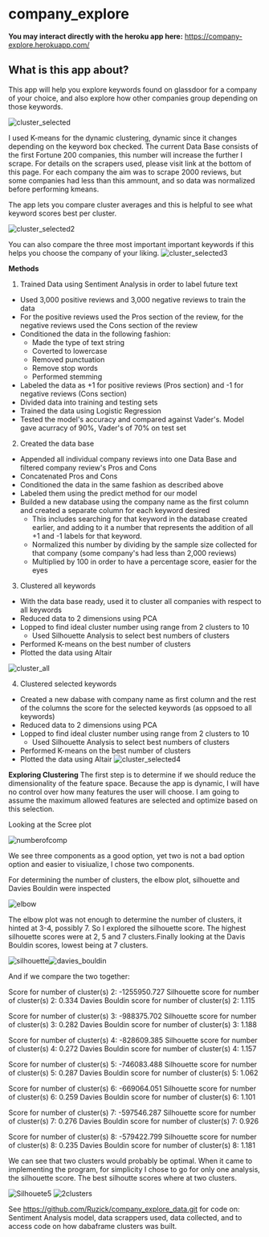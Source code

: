 # company_explore
__You may interact directly with the heroku app here:__ https://company-explore.herokuapp.com/ 

## What is this app about?
This app will help you explore keywords found on glassdoor for a company of your choice, and also explore how other companies group depending on those keywords.

![cluster_selected](https://user-images.githubusercontent.com/57594261/108615310-c1fe6a80-73d0-11eb-9e44-7881ad78d7a0.png)

I used K-means for the dynamic clustering, dynamic since it changes depending on the keyword box checked.
The current Data Base consists of the first Fortune 200 companies, this number will increase the further I scrape. For details on the scrapers used, please visit link at the 
bottom of this page. For each company the aim was to scrape 2000 reviews, but some companies had less than this ammount, and so data was normalized before performing kmeans.

The app lets you compare cluster averages and this is helpful to see what keyword scores best per cluster.

![cluster_selected2](https://user-images.githubusercontent.com/57594261/108615309-c1fe6a80-73d0-11eb-8418-13911c294171.png)

You can also compare the three most important important keywords if this helps you choose the company of your liking.
![cluster_selected3](https://user-images.githubusercontent.com/57594261/108615308-c165d400-73d0-11eb-96ba-d66cbba1d5cb.png)



__Methods__


1. Trained Data using Sentiment Analysis in order to label future text
 * Used 3,000 positive reviews and 3,000 negative reviews to train the data
 * For the positive reviews used the Pros section of the review, for the negative reviews used the Cons section of the review
 * Conditioned the data in the following fashion:
   * Made the type of text string
   * Coverted to lowercase
   * Removed punctuation
   * Remove stop words
   * Performed stemming
 * Labeled the data as +1 for positive reviews (Pros section) and -1 for negative reviews (Cons section)
 * Divided data into training and testing sets
 * Trained the data using Logistic Regression
 * Tested the model's accuracy and compared against Vader's. Model gave acurracy of 90%, Vader's of 70% on test set
2. Created the data base
 * Appended all individual company reviews into one Data Base and filtered company review's Pros and Cons
 * Concatenated Pros and Cons
 * Conditioned the data in the same fashion as described above
 * Labeled them using the predict method for our model
 * Builded a new database using the company name as the first column and created a separate column for each keyword desired
   * This includes searching for that keyword in the database created earlier, and adding to it a number that represents the addition of all +1 and -1 labels for that keyword.
   * Normalized this number by dividing by the sample size collected for that company (some company's had less than 2,000 reviews)
   * Multiplied by 100 in order to have a percentage score, easier for the eyes
3. Clustered all keywords
 * With the data base ready, used it to cluster all companies with respect to all keywords
 * Reduced data to 2 dimensions using PCA
 * Lopped to find ideal cluster number using range from 2 clusters to 10
   * Used Silhouette Analysis to select best numbers of clusters
 * Performed K-means on the best number of clusters
 * Plotted the data using Altair
 
![cluster_all](https://user-images.githubusercontent.com/57594261/108616230-9af86680-73d9-11eb-973b-838df0c7f3d2.png)

4. Clustered selected keywords
 * Created a new dabase with company name as first column and the rest of the columns the score for the selected keywords (as oppsoed to all keywords)
 * Reduced data to 2 dimensions using PCA
 * Lopped to find ideal cluster number using range from 2 clusters to 10
   * Used Silhouette Analysis to select best numbers of clusters
 * Performed K-means on the best number of clusters
 * Plotted the data using Altair
![cluster_selected4](https://user-images.githubusercontent.com/57594261/108616234-9f248400-73d9-11eb-9a01-127305f90943.png)


__Exploring Clustering__
The first step is to determine if we should reduce the dimensionality of the feature space. Because the app is dynamic, I will have no control over how many features the user will choose. I am going to assume the maximum allowed features are selected and optimize based on this selection.

Looking at the Scree plot

![numberofcomp](https://user-images.githubusercontent.com/57594261/108615892-849cdb80-73d6-11eb-8026-2654a306eca0.png)

We see three components as a good option, yet two is not a bad option option and easier to visiualize, I chose two components.

For determining the number of clusters, the elbow plot, silhouette and Davies Bouldin were inspected

![elbow](https://user-images.githubusercontent.com/57594261/108615894-85357200-73d6-11eb-99db-405072bccbc1.png)

The elbow plot was not enough to determine the number of clusters, it hinted at 3-4, possibly 7. So I explored the silhouette score. The highest silhouette scores
were at 2, 5 and 7 clusters.Finally looking at the Davis Bouldin scores, lowest being at 7 clusters.

![silhouette](https://user-images.githubusercontent.com/57594261/108615895-85357200-73d6-11eb-8252-5bb8d7acc0e2.png)![davies_bouldin](https://user-images.githubusercontent.com/57594261/108615787-887c2e00-73d5-11eb-954f-d30613c497e1.png)





And if we compare the two together:

Score for number of cluster(s) 2: -1255950.727
Silhouette score for number of cluster(s) 2: 0.334
Davies Bouldin score for number of cluster(s) 2: 1.115

Score for number of cluster(s) 3: -988375.702
Silhouette score for number of cluster(s) 3: 0.282
Davies Bouldin score for number of cluster(s) 3: 1.188

Score for number of cluster(s) 4: -828609.385
Silhouette score for number of cluster(s) 4: 0.272
Davies Bouldin score for number of cluster(s) 4: 1.157

Score for number of cluster(s) 5: -746083.488
Silhouette score for number of cluster(s) 5: 0.287
Davies Bouldin score for number of cluster(s) 5: 1.062

Score for number of cluster(s) 6: -669064.051
Silhouette score for number of cluster(s) 6: 0.259
Davies Bouldin score for number of cluster(s) 6: 1.101

Score for number of cluster(s) 7: -597546.287
Silhouette score for number of cluster(s) 7: 0.276
Davies Bouldin score for number of cluster(s) 7: 0.926

Score for number of cluster(s) 8: -579422.799
Silhouette score for number of cluster(s) 8: 0.235
Davies Bouldin score for number of cluster(s) 8: 1.181

We can see that two clusters would probably be optimal. When it came to implementing the program, for simplicity I chose to go for only one analysis, the silhouette score.
The best silhoutte scores where at two clusters.
 

![Silhouete5](https://user-images.githubusercontent.com/57594261/108615306-c165d400-73d0-11eb-94a2-2ff3055dff58.png)
![2clusters](https://user-images.githubusercontent.com/57594261/108615302-c0cd3d80-73d0-11eb-99fd-b092d90ececc.png)




 


See https://github.com/Ruzick/company_explore_data.git for code on: Sentiment Analysis model, data scrappers used, data collected, and to access code on how dabaframe clusters was built.
